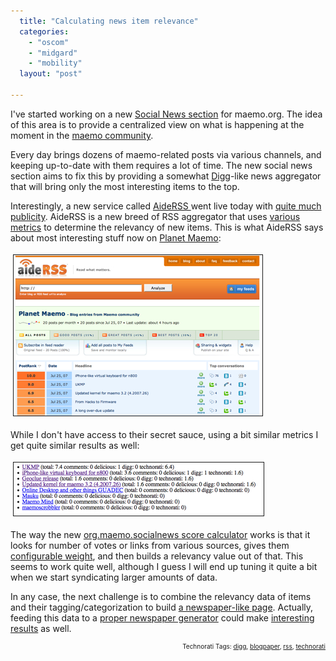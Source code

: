 ```yaml
---
  title: "Calculating news item relevance"
  categories: 
    - "oscom"
    - "midgard"
    - "mobility"
  layout: "post"

---
```

I've started working on a new <a href="https://garage.maemo.org/tracker/?func=detail&amp;aid=885&amp;group_id=106&amp;atid=940">Social News section</a> for maemo.org. The idea of this area is to provide a centralized view on what is happening at the moment in the <a href="http://maemo.org/">maemo community</a>. 

Every day brings dozens of maemo-related posts via various channels, and keeping up-to-date with them requires a lot of time. The new social news section aims to fix this by providing a somewhat <a href="http://digg.com/">Digg</a>-like news aggregator that will bring only the most interesting items to the top.

Interestingly, a new service called <a href="http://www.aiderss.com/">AideRSS </a>went live today with <a href="http://slashdot.org/article.pl?sid=07/07/24/2241222">quite much publicity</a>. AideRSS is a new breed of RSS aggregator that uses <a href="http://www.aiderss.com/blog/faq#postrank">various metrics</a> to determine the relevancy of new items. This is what AideRSS says about most interesting stuff now on <a href="http://planet.maemo.org/">Planet Maemo</a>:

<img src="/files/aiderss-ranking-planetmaemo.jpg" height="257" width="398" border="1" hspace="4" vspace="4" alt="Aiderss-Ranking-Planetmaemo" /><span style="font-size:0pt;">

</span>While I don't have access to their secret sauce, using a bit similar metrics I get quite similar results as well:

<img src="/files/org-maemo-socialnews-ranking-planetmaemo.jpg" height="85" width="400" border="1" hspace="4" vspace="4" alt="Org-Maemo-Socialnews-Ranking-Planetmaemo" /><span style="font-size:0pt;">

</span>The way the new <a href="http://trac.midgard-project.org/browser/trunk/midcom/org.maemo.socialnews/calculator.php?rev=11348">org.maemo.socialnews score calculator</a> works is that it looks for number of votes or links from various sources, gives them <a href="http://trac.midgard-project.org/browser/trunk/midcom/org.maemo.socialnews/config/config.inc?rev=11348">configurable weight</a>, and then builds a relevancy value out of that. This seems to work quite well, although I guess I will end up tuning it quite a bit when we start syndicating larger amounts of data.

In any case, the next challenge is to combine the relevancy data of items and their tagging/categorization to build <a href="http://www.iht.com/">a newspaper-like page</a>. Actually, feeding this data to a <a href="http://www.feedjournal.com/">proper newspaper generator</a> could make <a href="http://www.oinc.net/B5/Enc/display.php?ut">interesting results</a> as well.

<p style="text-align:right;font-size:10px;">Technorati Tags: <a href="http://www.technorati.com/tag/digg" rel="tag">digg</a>, <a href="http://www.technorati.com/tag/blogpaper" rel="tag">blogpaper</a>, <a href="http://www.technorati.com/tag/rss" rel="tag">rss</a>, <a href="http://www.technorati.com/tag/technorati" rel="tag">technorati</a></p>